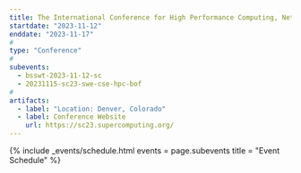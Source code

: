 ```yaml
---
title: The International Conference for High Performance Computing, Networking, Storage, and Analysis (SC23)
startdate: "2023-11-12"
enddate: "2023-11-17"
#
type: "Conference" 
#
subevents:
  - bsswt-2023-11-12-sc
  - 20231115-sc23-swe-cse-hpc-bof
#
artifacts:
  - label: "Location: Denver, Colorado"
  - label: Conference Website
    url: https://sc23.supercomputing.org/
---
```


{% include _events/schedule.html
   events = page.subevents
   title = "Event Schedule"
%}
